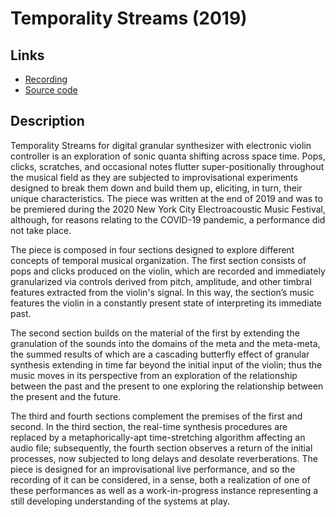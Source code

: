 
# Temporality Streams (2019)

## Links
* [Recording](https://soundcloud.com/ian-macdougald/temporality-streams)
* [Source code](https://github.com/ianmacdougald/portfolio/tree/gh-pages/temporality_streams)

## Description

Temporality Streams for digital granular synthesizer with electronic violin controller is an exploration of sonic quanta shifting across space time. Pops, clicks, scratches, and occasional notes flutter super-positionally throughout the musical field as they are subjected to improvisational experiments designed to break them down and build them up, eliciting, in turn, their unique characteristics. The piece was written at the end of 2019 and was to be premiered during the 2020 New York City Electroacoustic Music Festival, although, for reasons relating to the COVID-19 pandemic, a performance did not take place. 

The piece is composed in four sections designed to explore different concepts of temporal musical organization. The first section consists of pops and clicks produced on the violin, which are recorded and immediately granularized via controls derived from pitch, amplitude, and other timbral features extracted from the violin's signal. In this way, the section’s music features the violin in a constantly present state of interpreting its immediate past. 

The second section builds on the material of the first by extending the granulation of the sounds into the domains of the meta and the meta-meta, the summed results of which are a cascading butterfly effect of granular synthesis extending in time far beyond the initial input of the violin; thus the music moves in its perspective from an exploration of the relationship between the past and the present to one exploring the relationship between the present and the future. 

The third and fourth sections complement the premises of the first and second. In the third section, the real-time synthesis procedures are replaced by a metaphorically-apt time-stretching algorithm affecting an audio file; subsequently, the fourth section observes a return of the initial processes, now subjected to long delays and desolate reverberations. The piece is designed for an improvisational live performance, and so the recording of it can be considered, in a sense, both a realization of one of these performances as well as a work-in-progress instance representing a still developing understanding of the systems at play.


